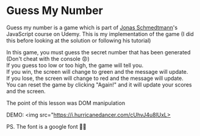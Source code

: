 <h1>Guess My Number</h1>

<p>
Guess my number is a game which is part of <a href="https://www.udemy.com/user/jonasschmedtmann/">Jonas Schmedtmann</a>'s JavaScript course on Udemy. This is my implementation of the game (I did this before looking at the solution or following his tutorial)

In this game, you must guess the secret number that has been generated (Don't cheat with the console 😡)</br>
If you guess too low or too high, the game will tell you.</br>
If you win, the screen will change to green and the message will update.</br>
If you lose, the screen will change to red and the message will update.</br>
You can reset the game by clicking "Again!" and it will update your scores and the screen.</br>

The point of this lesson was DOM manipulation </br>

DEMO: <img src="https://i.hurricanedancer.com/cUhvJ4u8lUxL>

PS. The font is a google font 🤷‍♂️

</P>
